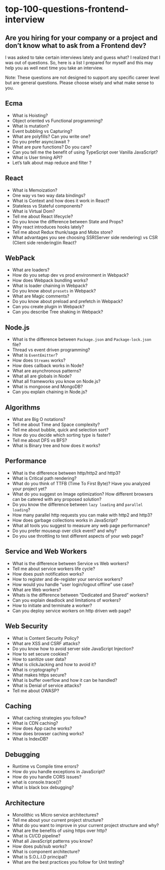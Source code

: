 # top-100-questions-frontend-interview

## Are you hiring for your company or a project and don’t know what to ask from a Frontend dev?

I was asked to take certain interviews lately and guess what? I realized that I was out of questions. So, here is a list I prepared for myself and this may help you as well next time you take an interview.

Note: These questions are not designed to support any specific career level but are general questions. Please choose wisely and what make sense to you.


## Ecma
- What is Hoisting?
- Object oriented vs Functional programming?
- What is mutation?
- Event bubbling vs Capturing?
- What are polyfills? Can you write one?
- Do you prefer async/await ?
- What are pure functions? Do you care?
- Can you tell me the benefit of using TypeScript over Vanilla JavaScript?
- What is User timing API?
- Let’s talk about map reduce and filter ?

## React
- What is Memoization?
- One way vs two way data bindings?
- What is Context and how does it work in React?
- Stateless vs Stateful components?
- What is Virtual Dom?
- Tell me about React lifecycle?
- Do you know the difference between State and Props?
- Why react introduces hooks lately?
- Tell me about Redux thunk/saga and Mobx store?
- What advantages you see choosing SSR(Server side rendering) vs CSR (Client side rendering)in React?

## WebPack
- What are loaders?
- How do you setup dev vs prod environment in Webpack?
- How does Webpack bundling works?
- What is loader chaining in Webpack?
- Do you know about `presets` in Webpack?
- What are Magic comments?
- Do you know about preload and prefetch in Webpack?
- Can you create plugin in Webpack?
- Can you describe Tree shaking in Webpack?


## Node.js
- What is the difference between `Package.json` and `Package-lock.json` file?
- Thread vs event driven programming?
- What is `EventEmitter`?
- How does `Streams` works?
- How does callback works in Node?
- What are asynchronous patterns?
- What all are globals in Node?
- What all frameworks you know on Node.js?
- What is mongoose and MongoDB?
- Can you explain chaining in Node.js?


## Algorithms
- What are Big O notations?
- Tell me about Time and Space complexity?
- Tell me about bubble, quick and selection sort?
- How do you decide which sorting type is faster?
- Tell me about DFS vs BFS?
- What is Binary tree and how does it works?


## Performance
- What is the difference between http/http2 and http3?
- What is Critical path rendering?
- What do you think of TTFB (Time To First Byte)? Have you analyzed your project yet?
- What do you suggest on Image optimization? How different browsers can be catered with any proposed solution?
- Do you know the difference between `lazy loading` and `parallel loading`?
- How many parallel http requests you can make with http2 and http3?
- How does garbage collections works in JavaScript?
- What all tools you suggest to measure any web page performance?
- Do you prefer mouseup over click event? and why?
- Do you use throttling to test different aspects of your web page?


## Service and Web Workers
- What is the difference between Service vs Web workers?
- Tell me about service workers life cycle?
- How does push notification works?
- How to register and de-register your service workers?
- How would you handle “user login/logout offline” use case?
- What are Web workers?
- Whats is the difference between “Dedicated and Shared” workers?
- Can you explain deadlock and limitations of workers?
- How to initiate and terminate a worker?
- Can you deploy service workers on http driven web page?

## Web Security
- What is Content Security Policy?
- What are XSS and CSRF attacks?
- Do you know how to avoid server side JavaScript Injection?
- How to set secure cookies?
- How to sanitize user data?
- What is clickJacking and how to avoid it?
- What is cryptography?
- What makes https secure?
- What is buffer overflow and how it can be handled?
- What is Denial of service attacks?
- Tell me about OWASP?

## Caching
- What caching strategies you follow?
- What is CDN caching?
- How does App cache works?
- How does browser caching works?
- What is IndexDB?

## Debugging
- Runtime vs Compile time errors?
- How do you handle exceptions in JavaScript?
- How do you handle CORS issues?
- what is console.trace()?
- What is black box debugging?


## Architecture
- Monolithic vs Micro service architectures?
- Tell me about your current project structure?
- What do you want to improve in your current project structure and why?
- What are the benefits of using https over http?
- What is CI/CD pipeline?
- What all JavaScript patterns you know?
- How does pub/sub works?
- What is component architecture?
- What is S.O.L.I.D principal?
- What are the best practices you follow for Unit testing?
